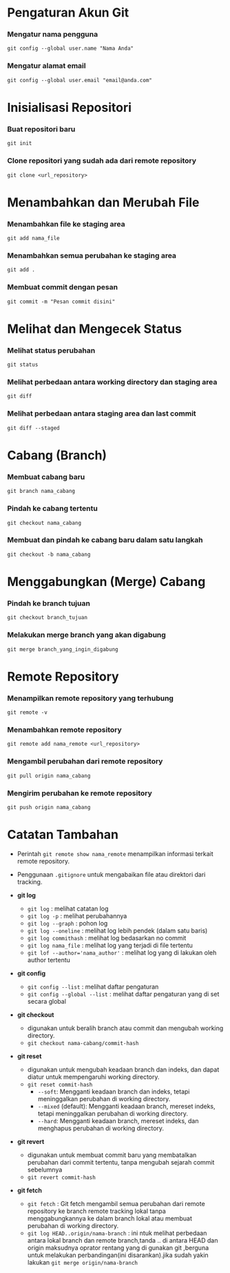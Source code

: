 # Pengaturan Akun Git
### Mengatur nama pengguna
    git config --global user.name "Nama Anda"
### Mengatur alamat email
    git config --global user.email "email@anda.com"

# Inisialisasi Repositori
### Buat repositori baru
    git init
### Clone repositori yang sudah ada dari remote repository
    git clone <url_repository>

# Menambahkan dan Merubah File
### Menambahkan file ke staging area
    git add nama_file
### Menambahkan semua perubahan ke staging area
    git add .
### Membuat commit dengan pesan
    git commit -m "Pesan commit disini"

# Melihat dan Mengecek Status
### Melihat status perubahan
    git status
### Melihat perbedaan antara working directory dan staging area
    git diff
### Melihat perbedaan antara staging area dan last commit
    git diff --staged

# Cabang (Branch)
### Membuat cabang baru
    git branch nama_cabang
### Pindah ke cabang tertentu
    git checkout nama_cabang
### Membuat dan pindah ke cabang baru dalam satu langkah
    git checkout -b nama_cabang

# Menggabungkan (Merge) Cabang
### Pindah ke branch tujuan
    git checkout branch_tujuan
### Melakukan merge branch yang akan digabung
    git merge branch_yang_ingin_digabung

# Remote Repository
### Menampilkan remote repository yang terhubung
    git remote -v
### Menambahkan remote repository
    git remote add nama_remote <url_repository>
### Mengambil perubahan dari remote repository
    git pull origin nama_cabang
### Mengirim perubahan ke remote repository
    git push origin nama_cabang

# Catatan Tambahan

- Perintah `git remote show nama_remote` menampilkan informasi terkait remote repository.
- Penggunaan `.gitignore` untuk mengabaikan file atau direktori dari tracking.
- **git log**
  - `git log` : melihat catatan log
  - `git log -p` : melihat perubahannya
  - `git log --graph` : pohon log
  - `git log --oneline` : melihat log lebih pendek (dalam satu baris)
  - `git log commithash` : melihat log bedasarkan no commit
  - `git log nama_file` : melihat log yang terjadi di file tertentu
  - `git lof --author='nama_author'` : melihat log yang di lakukan oleh author tertentu
- **git config**
  - `git config --list` : melihat daftar pengaturan 
  - `git config --global --list` : melihat daftar pengaturan yang di set secara global

- **git checkout**
  - digunakan untuk beralih branch atau commit dan mengubah working directory.
  - `git checkout nama-cabang/commit-hash`
- **git reset**
  - digunakan untuk mengubah keadaan branch dan indeks, dan dapat diatur untuk mempengaruhi working directory.
  - `git reset commit-hash`
    - `--soft`: Mengganti keadaan branch dan indeks, tetapi meninggalkan perubahan di working directory.
    - `--mixed` (default): Mengganti keadaan branch, mereset indeks, tetapi meninggalkan perubahan di working directory.
    - `--hard`: Mengganti keadaan branch, mereset indeks, dan menghapus perubahan di working directory.
- **git revert**
  - digunakan untuk membuat commit baru yang membatalkan perubahan dari commit tertentu, tanpa mengubah sejarah commit sebelumnya
  - `git revert commit-hash`
- **git fetch**
  - `git fetch` : Git fetch mengambil semua perubahan dari remote repository ke branch remote tracking lokal tanpa menggabungkannya ke dalam branch lokal atau membuat perubahan di working directory.
  - `git log HEAD..origin/nama-branch` : ini ntuk melihat perbedaan antara lokal branch dan remote branch,tanda .. di antara HEAD dan origin maksudnya oprator rentang yang di gunakan git ,berguna untuk melakukan perbandingan(ini disarankan).jika sudah yakin lakukan `git merge origin/nama-branch`
